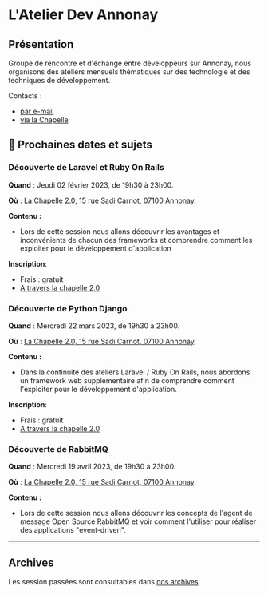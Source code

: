 # L'Atelier Dev Annonay

## Présentation

Groupe de rencontre et d'échange entre développeurs sur Annonay,
nous organisons des ateliers mensuels thématiques sur des technologie et des techniques de développement.

Contacts :

- [par e-mail](mailto:vital.systm@gmail.com)
- [via la Chapelle](https://www.lachapelle.work/#events)


## 📆 Prochaines dates et sujets


### Découverte de Laravel et Ruby On Rails

**Quand** : Jeudi 02 février 2023, de 19h30 à 23h00.

**Où** : [La Chapelle 2.0, 15 rue Sadi Carnot, 07100 Annonay](https://goo.gl/maps/TV4A3xtCcQDWNDC16).

**Contenu :**

- Lors de cette session nous allons découvrir les avantages et inconvénients de chacun des frameworks et comprendre comment les exploiter pour le développement d'application

**Inscription**: 

- Frais : gratuit 
- [A travers la chapelle 2.0](https://www.lachapelle.work/produit/afterwork-geek/)


### Découverte de Python Django 

**Quand** : Mercredi 22 mars 2023, de 19h30 à 23h00.

**Où** : [La Chapelle 2.0, 15 rue Sadi Carnot, 07100 Annonay](https://goo.gl/maps/TV4A3xtCcQDWNDC16).

**Contenu :**

- Dans la continuité des ateliers Laravel / Ruby On Rails, nous abordons un framework web supplementaire afin de comprendre comment l'exploiter pour le développement d'application.


**Inscription**: 

- Frais : gratuit 
- [A travers la chapelle 2.0](https://www.lachapelle.work/produit/afterwork-geek/)


### Découverte de RabbitMQ

**Quand** : Mercredi 19 avril 2023, de 19h30 à 23h00.

**Où** : [La Chapelle 2.0, 15 rue Sadi Carnot, 07100 Annonay](https://goo.gl/maps/TV4A3xtCcQDWNDC16).

**Contenu :**

-  Lors de cette session nous allons découvrir les concepts de l'agent de message Open Source RabbitMQ et voir comment l'utiliser pour réaliser des applications "event-driven". 

----

## Archives  
 
Les session passées sont consultables dans [nos archives](archives.html)